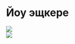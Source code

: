 # Йоу эщкере

![](https://static.wikia.nocookie.net/mems/images/f/f1/%D0%9C%D0%93%D0%95_%D0%B1%D1%80%D0%B0%D1%82.jpg/revision/latest/thumbnail/width/360/height/360?cb=20230605161843&path-prefix=ru)  
![](https://media1.tenor.com/m/nD8-aaiFd6IAAAAC/zxc.gif)
